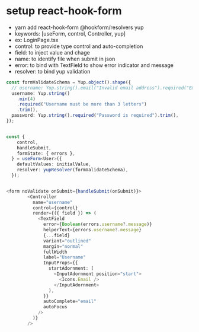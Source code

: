 # setup react-hook-form

- yarn add react-hook-form @hookform/resolvers yup
- keywords: [useForm, control, Controller, yup]
- ex: LoginPage.tsx
- control: to provide type control and auto-completion
- field: to inject value and chage
- name: to identify file when submit in json
- error: to bind with TextField to show error indicator and message
- resolver: to bind yup validation

```ts
const formValidateSchema = Yup.object().shape({
  // username: Yup.string().email("Invalid email address").required("Email is required").trim(),
  username: Yup.string()
    .min(4)
    .required("Username must be more than 3 letters")
    .trim(),
  password: Yup.string().required("Password is required").trim(),
});


const {
    control,
    handleSubmit,
    formState: { errors },
  } = useForm<User>({
    defaultValues: initialValue,
    resolver: yupResolver(formValidateSchema),
  });


<form noValidate onSubmit={handleSubmit(onSubmit)}>
        <Controller
          name="username"
          control={control}
          render={({ field }) => (
            <TextField
              error={Boolean(errors.username?.message)}
              helperText={errors.username?.message}
              {...field}
              variant="outlined"
              margin="normal"
              fullWidth
              label="Username"
              InputProps={{
                startAdornment: (
                  <InputAdornment position="start">
                    <Icons.Email />
                  </InputAdornment>
                ),
              }}
              autoComplete="email"
              autoFocus
            />
          )}
        />
```
